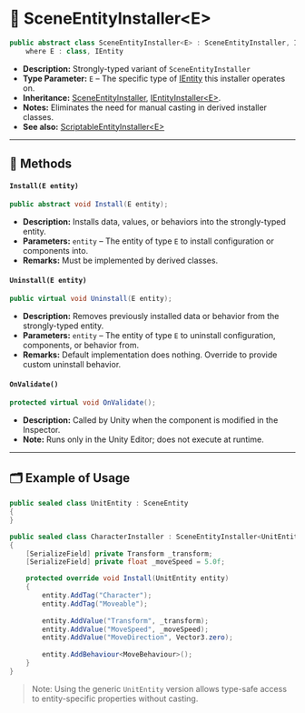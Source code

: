 #  🧩 SceneEntityInstaller&lt;E&gt;

```csharp
public abstract class SceneEntityInstaller<E> : SceneEntityInstaller, IEntityInstaller<E> 
    where E : class, IEntity
```

- **Description:** Strongly-typed variant of `SceneEntityInstaller`
- **Type Parameter:** `E` – The specific type of [IEntity](../Entities/IEntity.md) this installer operates on.
- **Inheritance:** [SceneEntityInstaller](SceneEntityInstaller.md), [IEntityInstaller&lt;E&gt;](IEntityInstaller%601.md).
- **Notes:** Eliminates the need for manual casting in derived installer classes.
- **See also:** [ScriptableEntityInstaller&lt;E&gt;](ScriptableEntityInstaller%601.md)

---

## 🏹 Methods

#### `Install(E entity)`

```csharp
public abstract void Install(E entity);
```

- **Description:** Installs data, values, or behaviors into the strongly-typed entity.
- **Parameters:** `entity` – The entity of type `E` to install configuration or components into.
- **Remarks:** Must be implemented by derived classes.

#### `Uninstall(E entity)`

```csharp
public virtual void Uninstall(E entity);
```

- **Description:** Removes previously installed data or behavior from the strongly-typed entity.
- **Parameters:** `entity` – The entity of type `E` to uninstall configuration, components, or behavior from.
- **Remarks:** Default implementation does nothing. Override to provide custom uninstall behavior.

#### `OnValidate()`

```csharp
protected virtual void OnValidate();
```

- **Description:** Called by Unity when the component is modified in the Inspector.
- **Note:** Runs only in the Unity Editor; does not execute at runtime.

---

## 🗂 Example of Usage

```csharp
public sealed class UnitEntity : SceneEntity
{
}
```

```csharp
public sealed class CharacterInstaller : SceneEntityInstaller<UnitEntity>
{
    [SerializeField] private Transform _transform;
    [SerializeField] private float _moveSpeed = 5.0f;

    protected override void Install(UnitEntity entity)
    {
        entity.AddTag("Character");
        entity.AddTag("Moveable");
        
        entity.AddValue("Transform", _transform);
        entity.AddValue("MoveSpeed", _moveSpeed);
        entity.AddValue("MoveDirection", Vector3.zero);
        
        entity.AddBehaviour<MoveBehaviour>();
    }
}
```

> Note: Using the generic `UnitEntity` version allows type-safe access to entity-specific properties without casting.